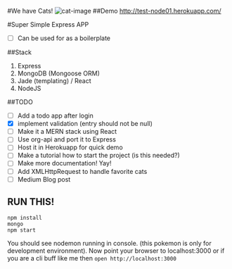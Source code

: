 #We have Cats!
![cat-image](http://thecatapi.com/api/images/get)
##Demo
http://test-node01.herokuapp.com/

#Super Simple Express APP
- [ ] Can be used for as a boilerplate

##Stack
1. Express
1. MongoDB (Mongoose ORM)
1. Jade (templating) / React
1. NodeJS

##TODO
- [ ] Add a todo app after login
- [x] implement validation (entry should not be null)
- [ ] Make it a MERN stack using React
- [ ] Use org-api and port it to Express
- [ ] Host it in Herokuapp for quick demo
- [ ] Make a tutorial how to start the project (is this needed?)
- [ ] Make more documentation! Yay!
- [ ] Add XMLHttpRequest to handle favorite cats
- [ ] Medium Blog post

## RUN THIS!
```
npm install
mongo
npm start
```
You should see nodemon running in console. (this pokemon is only for development environment).
Now point your browser to localhost:3000 or if you are a cli buff like me then `open http://localhost:3000`
